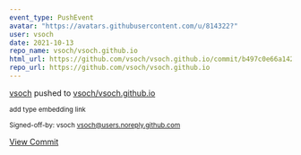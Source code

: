 ```yaml
---
event_type: PushEvent
avatar: "https://avatars.githubusercontent.com/u/814322?"
user: vsoch
date: 2021-10-13
repo_name: vsoch/vsoch.github.io
html_url: https://github.com/vsoch/vsoch.github.io/commit/b497c0e66a14248aaef80f318ef32c4a642163e6
repo_url: https://github.com/vsoch/vsoch.github.io
---
```


<a href='https://github.com/vsoch' target='_blank'>vsoch</a> pushed to <a href='https://github.com/vsoch/vsoch.github.io' target='_blank'>vsoch/vsoch.github.io</a>

<small>add type embedding link

Signed-off-by: vsoch <vsoch@users.noreply.github.com></small>

<a href='https://github.com/vsoch/vsoch.github.io/commit/b497c0e66a14248aaef80f318ef32c4a642163e6' target='_blank'>View Commit</a>